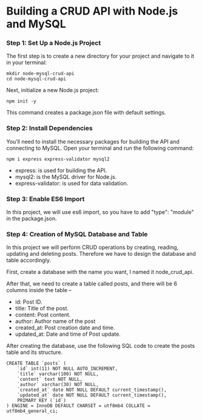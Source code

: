 # Building a CRUD API with Node.js and MySQL
### Step 1: Set Up a Node.js Project
The first step is to create a new directory for your project and navigate to it in your terminal:

````
mkdir node-mysql-crud-api
cd node-mysql-crud-api
````
Next, initialize a new Node.js project:

````
npm init -y
````
This command creates a package.json file with default settings.

### Step 2: Install Dependencies
You’ll need to install the necessary packages for building the API and connecting to MySQL. Open your terminal and run the following command:

````
npm i express express-validator mysql2
````

- express: is used for building the API.
- mysql2: is the MySQL driver for Node.js.
- express-validator: is used for data validation.

### Step 3: Enable ES6 Import
In this project, we will use es6 import, so you have to add "type": "module" in the package.json.

### Step 4: Creation of MySQL Database and Table
In this project we will perform CRUD operations by creating, reading, updating and deleting posts. Therefore we have to design the database and table accordingly.

First, create a database with the name you want, I named it node_crud_api.

After that, we need to create a table called posts, and there will be 6 columns inside the table – 

- id: Post ID.
- title: Title of the post.
- content: Post content.
- author: Author name of the post
- created_at: Post creation date and time.
- updated_at: Date and time of Post update.

After creating the database, use the following SQL code to create the posts table and its structure.

````
CREATE TABLE `posts` (
    `id` int(11) NOT NULL AUTO_INCREMENT,
    `title` varchar(100) NOT NULL,
    `content` text NOT NULL,
    `author` varchar(30) NOT NULL,
    `created_at` date NOT NULL DEFAULT current_timestamp(),
    `updated_at` date NOT NULL DEFAULT current_timestamp(),
    PRIMARY KEY (`id`)
) ENGINE = InnoDB DEFAULT CHARSET = utf8mb4 COLLATE = utf8mb4_general_ci;
````

